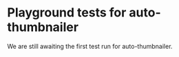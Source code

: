 # Playground tests for auto-thumbnailer
We are still awaiting the first test run for auto-thumbnailer.
